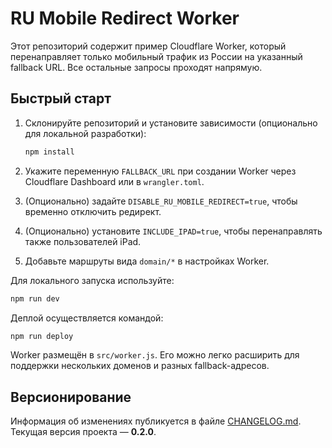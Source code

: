 # RU Mobile Redirect Worker

Этот репозиторий содержит пример Cloudflare Worker, который перенаправляет только мобильный трафик из России на указанный fallback URL. Все остальные запросы проходят напрямую.

## Быстрый старт

1. Склонируйте репозиторий и установите зависимости (опционально для локальной разработки):

   ```bash
   npm install
   ```

2. Укажите переменную `FALLBACK_URL` при создании Worker через Cloudflare Dashboard или в `wrangler.toml`.
3. (Опционально) задайте `DISABLE_RU_MOBILE_REDIRECT=true`, чтобы временно отключить редирект.
4. (Опционально) установите `INCLUDE_IPAD=true`, чтобы перенаправлять также пользователей iPad.
5. Добавьте маршруты вида `domain/*` в настройках Worker.

Для локального запуска используйте:

```bash
npm run dev
```

Деплой осуществляется командой:

```bash
npm run deploy
```

Worker размещён в `src/worker.js`. Его можно легко расширить для поддержки нескольких доменов и разных fallback-адресов.

## Версионирование

Информация об изменениях публикуется в файле [CHANGELOG.md](CHANGELOG.md). Текущая версия проекта — **0.2.0**.

